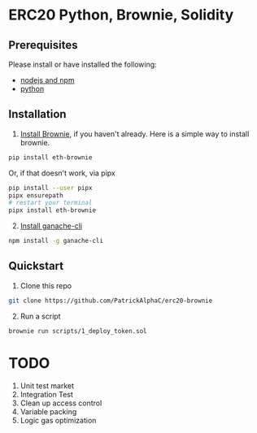 # ERC20 Python, Brownie, Solidity

## Prerequisites

Please install or have installed the following:

- [nodejs and npm](https://nodejs.org/en/download/)
- [python](https://www.python.org/downloads/)

## Installation

1. [Install Brownie](https://eth-brownie.readthedocs.io/en/stable/install.html), if you haven't already. Here is a simple way to install brownie.

```bash
pip install eth-brownie
```

Or, if that doesn't work, via pipx

```bash
pip install --user pipx
pipx ensurepath
# restart your terminal
pipx install eth-brownie
```

2. [Install ganache-cli](https://www.npmjs.com/package/ganache-cli)

```bash
npm install -g ganache-cli
```

## Quickstart

1. Clone this repo

```bash
git clone https://github.com/PatrickAlphaC/erc20-brownie
```

2. Run a script

```
brownie run scripts/1_deploy_token.sol
```

# TODO

1. Unit test market
2. Integration Test
3. Clean up access control
4. Variable packing
5. Logic gas optimization
